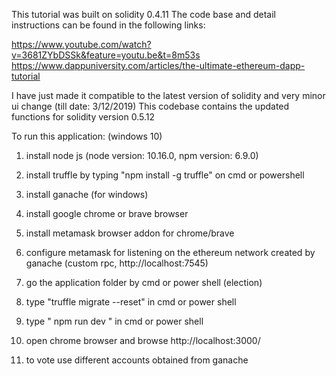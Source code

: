 This tutorial was built on solidity 0.4.11
The code base and detail instructions can be found in the following links:

https://www.youtube.com/watch?v=3681ZYbDSSk&feature=youtu.be&t=8m53s
https://www.dappuniversity.com/articles/the-ultimate-ethereum-dapp-tutorial

I have just made it compatible to the latest version of solidity and very minor ui change (till date: 3/12/2019)
This codebase contains the updated functions for solidity version 0.5.12


To run this application: (windows 10)

1. install node js (node version: 10.16.0, npm version: 6.9.0)
2. install truffle by typing "npm install -g truffle" on cmd or powershell
3. install ganache (for windows)
4. install google chrome or brave browser
5. install metamask browser addon for chrome/brave
6. configure metamask for listening on the ethereum network created by ganache (custom rpc, http://localhost:7545)

7. go the application folder by cmd or power shell (election)
8. type "truffle migrate --reset" in cmd or power shell
9. type " npm run dev " in cmd or power shell
10. open chrome browser and browse http://localhost:3000/
11. to vote use different accounts obtained from ganache
